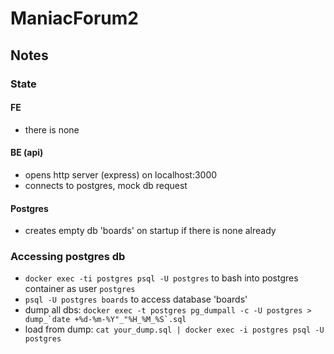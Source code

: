 # ManiacForum2

## Notes

### State

#### FE

- there is none

#### BE (api)

- opens http server (express) on localhost:3000
- connects to postgres, mock db request

#### Postgres

- creates empty db 'boards' on startup if there is none already

### Accessing postgres db

- `docker exec -ti postgres psql -U postgres` to bash into postgres container as user `postgres`
- `psql -U postgres boards` to access database 'boards'
- dump all dbs:
  `` docker exec -t postgres pg_dumpall -c -U postgres > dump_`date +%d-%m-%Y"_"%H_%M_%S`.sql ``
- load from dump: `cat your_dump.sql | docker exec -i postgres psql -U postgres`
